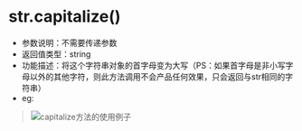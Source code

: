 # str.capitalize()
- 参数说明：不需要传递参数
- 返回值类型：string
- 功能描述：将这个字符串对象的首字母变为大写（PS：如果首字母是非小写字母以外的其他字符，则此方法调用不会产品任何效果，只会返回与str相同的字符串）
- eg:

>![capitalize方法的使用例子](http://ww1.sinaimg.cn/mw690/70cc3cccgw1eri6qt5ko4j20cm05eglq.jpg)